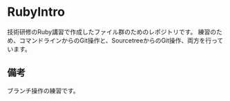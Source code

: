 # RubyIntro
技術研修のRuby講習で作成したファイル群のためのレポジトリです。
練習のため、コマンドラインからのGit操作と、SourcetreeからのGit操作、両方を行っています。

## 備考
ブランチ操作の練習です。
